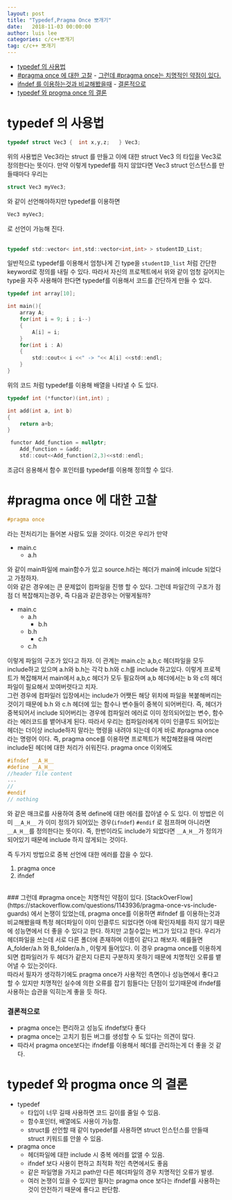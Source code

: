 ```yaml
---
layout: post
title: "Typedef,Pragma Once 뽀개기"
date:   2018-11-03 00:00:00
author: luis lee
categories: c/c++뽀개기
tag: c/c++ 뽀개기
---
```

<!-- TOC -->

- [typedef 의 사용법](#typedef-의-사용법)
- [#pragma once 에 대한 고찰](#pragma-once-에-대한-고찰)
        - [그런데 #pragma once는 치명적인 약점이 있다.](#그런데-pragma-once는-치명적인-약점이-있다)
- [ifndef 를 이용하는것과 비교해봤을때](#ifndef-를-이용하는것과-비교해봤을때)
        - [결론적으로](#결론적으로)
- [typedef 와 progma once 의 결론](#typedef-와-progma-once-의-결론)

<!-- /TOC -->
# typedef 의 사용법

```c
typedef struct Vec3 {  int x,y,z;   } Vec3;
```
위의 사용법은 Vec3라는 struct 를 만들고 이에 대한 struct Vec3 의 타입을 Vec3로 정의한다는 뜻이다.
만약 이렇게 typedef를 하지 않았다면 Vec3 struct 인스턴스를 만들때마다 우리는 
```c
struct Vec3 myVec3;
```
와 같이 선언해야하지만 typedef를 이용하면
```c
Vec3 myVec3;
```
로 선언이 가능해 진다.
<br/><br/>
```c
typedef std::vector< int,std::vector<int,int> > studentID_List;
```
일반적으로 typedef를 이용해서 엄청나게 긴 type을 `studentID_list` 처럼 간단한 keyword로 정의를 내릴 수 있다.
따라서 자신의 프로젝트에서 위와 같이 엄청 길어지는 type을 자주 사용해야 한다면 typedef를 이용해서 코드를 간단하게 만들 수 있다.
```c
typedef int array[10];

int main(){
    array A;
    for(int i = 9; i ; i--)
    {
        A[i] = i;
    }
    for(int i : A)
    {
        std::cout<< i <<" -> "<< A[i] <<std::endl;
    }
}
```
위의 코드 처럼 typedef를 이용해 배열을 나타낼 수 도 있다.
```c
typedef int (*functor)(int,int) ;

int add(int a, int b)
{
    return a+b;
}

 functor Add_function = nullptr;
    Add_function = &add;
    std::cout<<Add_function(2,3)<<std::endl;
```
조금더 응용해서 함수 포인터를 typedef를 이용해 정의할 수 있다. 
# #pragma once 에 대한 고찰
```c
#pragma once 
```
라는 전처리기는 들어본 사람도 있을 것이다.
이것은 우리가 만약 

* main.c
    * a.h


와 같이 main파일에 main함수가 있고 source.h라는 헤더가 main에 inlcude 되었다고 가정하자.
<br/> 이와 같은 경우에는 큰 문제없이 컴파일을 진행 할 수 있다.
그런데 파일간의 구조가 점점 더 복잡해지는경우, 즉 다음과 같은경우는 어떻게될까?

* main.c
    * a.h
        * b.h
    * b.h
        * c.h
    * c.h

이렇게 파일의 구조가 있다고 하자. 이 관계는 main.c는 a,b,c 헤더파일을 모두 include하고 있으며 a.h와 b.h는 각각 b.h와 c.h를 include 하고있다.
이렇게 프로젝트가 복잡해져서 main에서 a,b,c 헤더가 모두 필요하며 a,b 헤더에서는 b 와 c의 헤더파일이 필요해서 꼬여버렷다고 치자. <br/>
그런 경우에 컴파일러 입장에서는 include가 어쨋든 해당 위치에 파일을 복붙해버리는 것이기 때문에 b.h 와 c.h 헤더에 있는 함수나 변수들이 중복이 되어버린다. 즉, 헤더가 중복되어서 include 되어버리는 경우에 컴파일러 에러로 이미 정의되어있는 변수, 함수 라는 에러코드를 뱉어내게 된다. 따라서 
우리는 컴파일러에게 이미 인클루드 되어있는 헤더는 더이상 include하지 말라는 명령을 내려야 되는데 이게 바로 #pragma once 라는 명령어 이다.
즉, pragma once를 이용하면 프로젝트가 복잡해졌을때 여러번 include된 헤더에 대한 처리가 쉬워진다.
pragma once 이외에도 
```c
#ifndef __A_H__
#define __A_H__
//header file content
...
//
#endif
// nothing
```
와 같은 매크로를 사용하여 중복 define에 대한 에러를 잡아낼 수 도 있다. 이 방법은 이미 `__A_H__` 가 이미 정의가 되어있는 경우(`ifndef`) `#endif` 로 점프하며 아니라면 `__A_H__`를 정의한다는 뜻이다.
즉, 한번이라도 include가 되었다면 `__A_H__`가 정의가 되어있기 때문에 include 하지 않게되는 것이다.

즉 두가지 방법으로 중복 선언에 대한 에러를 잡을 수 있다.
1. pragma once
2. ifndef

<br/>
### 그런데 #pragma once는 치명적인 약점이 있다.
[StackOverFlow](https://stackoverflow.com/questions/1143936/pragma-once-vs-include-guards) 에서 논쟁이 있었는데, pragma once를 이용하면 
#ifndef 를 이용하는것과 비교해봤을때 
특정 헤더파일이 이미 인클루드 되었다면 아얘 확인자체를 하지 않기 때문에 성능면에서 더 좋을 수 있다고 한다. 하지만 고칠수없는 버그가 있다고 한다.
우리가 헤더파일을 쓰는데 서로 다른 폴더에 존재하며 이름이 같다고 해보자. 예를들면 A_folder/a.h 와 B_folder/a.h , 이렇게 들어있다. 이 경우 pragma once를 이용하게 되면
컴파일러가 두 헤더가 같은지 다른지 구분하지 못하기 때문에 치명적인 오류를 뱉어낼 수 있는것이다.
<br/> 따라서 필자가 생각하기에도 pragma once가 사용적인 측면이나 성능면에서 좋다고 할 수 있지만 치명적인 실수에 의한 오류를 잡기 힘들다는 단점이 있기때문에 
ifndef를 사용하는 습관을 익히는게 좋을 듯 하다. 

### 결론적으로
* pragma once는 편리하고 성능도 ifndef보다 좋다
* pragma once는 고치기 힘든 버그를 생성할 수 도 있다는 의견이 많다.
* 따라서 pragma once보다는 ifndef를 이용해서 헤더를 관리하는게 더 좋을 것 같다.

# typedef 와 progma once 의 결론
* typedef
    * 타입이 너무 길때 사용하면 코드 길이를 줄일 수 있음.
    * 함수포인터, 배열에도 사용이 가능함.
    * struct를 선언할 때 같이 typedef를 사용하면 struct 인스턴스를 만들때 struct 키워드를 안쓸 수 있음.
* pragma once
    * 헤더파일에 대한 include 시 중복 에러를 없앨 수 있음.
    * ifndef 보다 사용이 편하고 최적화 적인 측면에서도 좋음
    * 같은 파일명을 가지고 path만 다른 헤더파일의 경우 치명적인 오류가 발생.
    * 여러 논쟁이 있을 수 있지만 필자는 pragma once 보다는 ifndef를 사용하는 것이 안전하기 때문에 좋다고 판단함.


